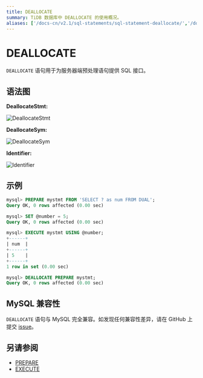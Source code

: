 ```yaml
---
title: DEALLOCATE
summary: TiDB 数据库中 DEALLOCATE 的使用概况。
aliases: ['/docs-cn/v2.1/sql-statements/sql-statement-deallocate/','/docs-cn/v2.1/reference/sql/statements/deallocate/']
---
```


# DEALLOCATE

`DEALLOCATE` 语句用于为服务器端预处理语句提供 SQL 接口。

## 语法图

**DeallocateStmt:**

![DeallocateStmt](https://docs-download.pingcap.com/media/images/docs-cn/sqlgram/DeallocateStmt.png)

**DeallocateSym:**

![DeallocateSym](https://docs-download.pingcap.com/media/images/docs-cn/sqlgram/DeallocateSym.png)

**Identifier:**

![Identifier](https://docs-download.pingcap.com/media/images/docs-cn/sqlgram/Identifier.png)

## 示例

```sql
mysql> PREPARE mystmt FROM 'SELECT ? as num FROM DUAL';
Query OK, 0 rows affected (0.00 sec)

mysql> SET @number = 5;
Query OK, 0 rows affected (0.00 sec)

mysql> EXECUTE mystmt USING @number;
+------+
| num  |
+------+
| 5    |
+------+
1 row in set (0.00 sec)

mysql> DEALLOCATE PREPARE mystmt;
Query OK, 0 rows affected (0.00 sec)
```

## MySQL 兼容性

`DEALLOCATE` 语句与 MySQL 完全兼容。如发现任何兼容性差异，请在 GitHub 上提交 [issue](https://github.com/pingcap/tidb/issues/new/choose)。

## 另请参阅

* [PREPARE](/sql-statements/sql-statement-prepare.md)
* [EXECUTE](/sql-statements/sql-statement-execute.md)
